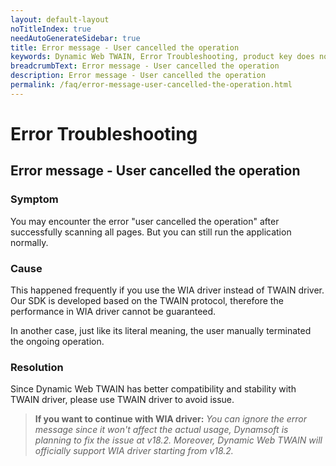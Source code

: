 ```yaml
---
layout: default-layout
noTitleIndex: true
needAutoGenerateSidebar: true
title: Error message - User cancelled the operation
keywords: Dynamic Web TWAIN, Error Troubleshooting, product key does not support version
breadcrumbText: Error message - User cancelled the operation
description: Error message - User cancelled the operation
permalink: /faq/error-message-user-cancelled-the-operation.html
---
```


# Error Troubleshooting

## Error message - User cancelled the operation

### Symptom

You may encounter the error "user cancelled the operation" after successfully scanning all pages. But you can still run the application normally.

### Cause

This happened frequently if you use the WIA driver instead of TWAIN driver. Our SDK is developed based on the TWAIN protocol, therefore the performance in WIA driver cannot be guaranteed.

In another case, just like its literal meaning, the user manually terminated the ongoing operation.

### Resolution

Since Dynamic Web TWAIN has better compatibility and stability with TWAIN driver, please use TWAIN driver to avoid issue.

> **If you want to continue with WIA driver:**
_You can ignore the error message since it won't affect the actual usage, Dynamsoft is planning to fix the issue at v18.2. Moreover, Dynamic Web TWAIN will officially support WIA driver starting from v18.2._